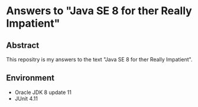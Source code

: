 Answers to "Java SE 8 for ther Really Impatient"
================================================

Abstract
---------

This repositry is my answers to the text "Java SE 8 for ther Really Impatient".


Environment
------------

* Oracle JDK 8 update 11
* JUnit 4.11